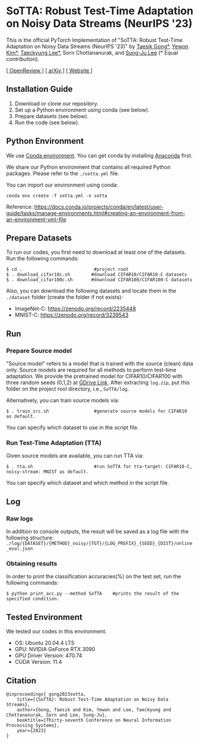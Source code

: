 # SoTTA: Robust Test-Time Adaptation on Noisy Data Streams (NeurIPS '23)

This is the official PyTorch Implementation of 
"SoTTA: Robust Test-Time Adaptation on Noisy Data Streams (NeurIPS '23)" by 
[Taesik Gong*](https://taesikgong.com/), 
[Yewon Kim*](https://yewon-kim.com/), 
[Taeckyung Lee*](https://taeckyung.github.io/), 
Sorn Chottananurak, and 
[Sung-Ju Lee](https://sites.google.com/site/wewantsj/) (* Equal contribution).

[[ OpenReview ]](https://openreview.net/forum?id=3bdXag2rUd) [[ arXiv ]](https://arxiv.org/abs/2310.10074) [[ Website ]](https://nmsl.kaist.ac.kr/projects/sotta/)

## Installation Guide

1. Download or clone our repository.
2. Set up a Python environment using conda (see below).
3. Prepare datasets (see below).
4. Run the code (see below).

## Python Environment

We use [Conda environment](https://docs.conda.io/).
You can get conda by installing [Anaconda](https://www.anaconda.com/) first.

We share our Python environment that contains all required Python packages. Please refer to the `./sotta.yml` file.

You can import our environment using conda:

    conda env create -f sotta.yml -n sotta

Reference: https://docs.conda.io/projects/conda/en/latest/user-guide/tasks/manage-environments.html#creating-an-environment-from-an-environment-yml-file

## Prepare Datasets

To run our codes, you first need to download at least one of the datasets. Run the following commands:

    $ cd .                           #project root
    $ . download_cifar10c.sh        #download CIFAR10/CIFAR10-C datasets
    $ . download_cifar100c.sh       #download CIFAR100/CIFAR100-C datasets

Also, you can download the following datasets and locate them in the `./dataset` folder (create the folder if not exists):

- ImageNet-C: https://zenodo.org/record/2235448
- MNIST-C: https://zenodo.org/record/3239543

## Run

### Prepare Source model

"Source model" refers to a model that is trained with the source (clean) data only. Source models are required for all methods to perform test-time adaptation. 
We provide the pretrained model for CIFAR10/CIFAR100 with three random seeds (0,1,2) at [GDrive Link](https://drive.google.com/file/d/1PWKx5k5ePfw6XDgauPy-4J8riGXImzda/view?usp=sharing). After extracting `log.zip`, put this folder on the project rool directory, i.e., `SoTTA/log`. 

Alternatively, you can train source models via:

    $ . train_src.sh                 #generate source models for CIFAR10 as default.

You can specify which dataset to use in the script file.

### Run Test-Time Adaptation (TTA)

Given source models are available, you can run TTA via:

    $ . tta.sh                       #run SoTTA for tta-target: CIFAR10-C, noisy-stream: MNIST as default.

You can specify which dataset and which method in the script file.

## Log

### Raw logs

In addition to console outputs, the result will be saved as a log file with the following structure: `./log/{DATASET}/{METHOD}_noisy/{TGT}/{LOG_PREFIX}_{SEED}_{DIST}/online_eval.json`

### Obtaining results

In order to print the classification accuracies(%) on the test set, run the following commands:

    $ python print_acc.py --method SoTTA    #prints the result of the specified condition.

## Tested Environment

We tested our codes in this environment.

- OS: Ubuntu 20.04.4 LTS
- GPU: NVIDIA GeForce RTX 3090
- GPU Driver Version: 470.74
- CUDA Version: 11.4

## Citation

```
@inproceedings{ gong2023sotta,
    title={{SoTTA}: Robust Test-Time Adaptation on Noisy Data Streams},
    author={Gong, Taesik and Kim, Yewon and Lee, Taeckyung and Chottananurak, Sorn and Lee, Sung-Ju},
    booktitle={Thirty-seventh Conference on Neural Information Processing Systems},
    year={2023}
}
```
